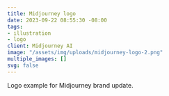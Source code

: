 ```yaml
---
title: Midjourney logo
date: 2023-09-22 08:55:30 -08:00
tags:
- illustration
- logo
client: Midjourney AI
image: "/assets/img/uploads/midjourney-logo-2.png"
multiple_images: []
svg: false
---
```


Logo example for Midjourney brand update.
